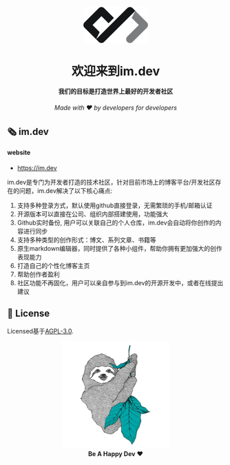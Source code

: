 <div align="center">
  <img src="/docs/assets/logo.png" alt="im.dev Logo" width="150">
  <h1>欢迎来到im.dev</h1>
  <strong>我们的目标是打造世界上最好的开发者社区</strong>
  <h6>Made with ❤️ by developers for developers</h6>
</div>

## 🗞 im.dev

#### website
- https://im.dev


im.dev是专门为开发者打造的技术社区，针对目前市场上的博客平台/开发社区存在的问题，im.dev解决了以下核心痛点:
1. 支持多种登录方式，默认使用github直接登录，无需繁琐的手机/邮箱认证
2. 开源版本可以直接在公司、组织内部搭建使用，功能强大
3. Github实时备份, 用户可以关联自己的个人仓库，im.dev会自动将你创作的内容进行同步
4. 支持多种类型的创作形式：博文、系列文章、书籍等
5. 原生markdown编辑器，同时提供了各种小组件，帮助你拥有更加强大的创作表现能力
6. 打造自己的个性化博客主页
7. 帮助创作者盈利
8. 社区功能不再固化，用户可以亲自参与到im.dev的开源开发中，或者在线提出建议


## 📑 License
Licensed基于[AGPL-3.0](LICENSE).


<p align="center">
  <img alt="Sloan, the sloth mascot" width="250px" src="/docs/assets/happy-dev.jpg">
  <br>
  <strong>Be A Happy Dev</strong> ❤️
</p>